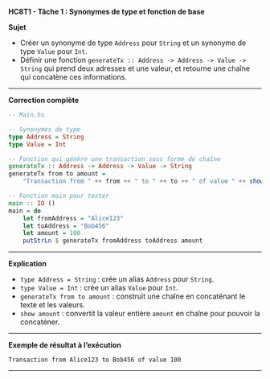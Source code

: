 **HC8T1 - Tâche 1 : Synonymes de type et fonction de base**

**Sujet**

* Créer un synonyme de type `Address` pour `String` et un synonyme de type `Value` pour `Int`.
* Définir une fonction `generateTx :: Address -> Address -> Value -> String` qui prend deux adresses et une valeur, et retourne une chaîne qui concatène ces informations.

---

**Correction complète**

```haskell
-- Main.hs

-- Synonymes de type
type Address = String
type Value = Int

-- Fonction qui génère une transaction sous forme de chaîne
generateTx :: Address -> Address -> Value -> String
generateTx from to amount =
    "Transaction from " ++ from ++ " to " ++ to ++ " of value " ++ show amount

-- Fonction main pour tester
main :: IO ()
main = do
    let fromAddress = "Alice123"
    let toAddress = "Bob456"
    let amount = 100
    putStrLn $ generateTx fromAddress toAddress amount
```

---

**Explication**

* `type Address = String` : crée un alias `Address` pour `String`.
* `type Value = Int` : crée un alias `Value` pour `Int`.
* `generateTx from to amount` : construit une chaîne en concaténant le texte et les valeurs.
* `show amount` : convertit la valeur entière `amount` en chaîne pour pouvoir la concaténer.

---

**Exemple de résultat à l’exécution**

```
Transaction from Alice123 to Bob456 of value 100
```

---
